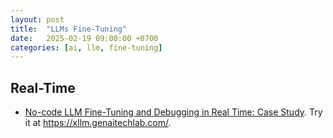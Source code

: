 ```yaml
---
layout: post
title:  "LLMs Fine-Tuning"
date:   2025-02-19 09:00:00 +0700
categories: [ai, llm, fine-tuning]
---
```


## Real-Time
- [No-code LLM Fine-Tuning and Debugging in Real Time: Case Study](https://mltechniques.com/2024/09/22/no-code-llm-fine-tuning-and-debugging-in-real-time-case-study/). Try it at https://xllm.genaitechlab.com/.
